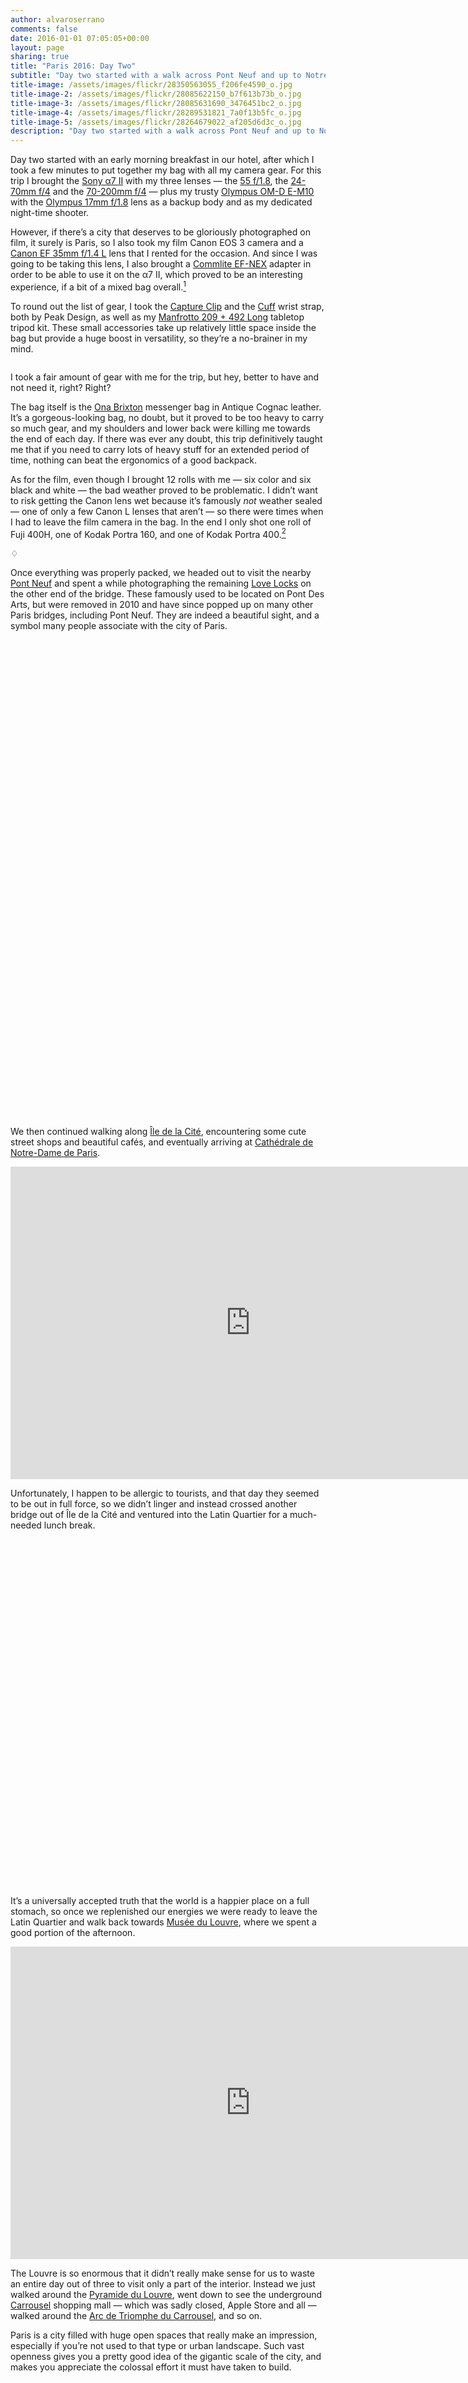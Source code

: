 ```yaml
---
author: alvaroserrano
comments: false
date: 2016-01-01 07:05:05+00:00
layout: page
sharing: true
title: "Paris 2016: Day Two"
subtitle: "Day two started with a walk across Pont Neuf and up to Notre Dame, followed by a brief stop for lunch in the Latin Quartier, and then a stroll around Musée du Louvre, Jardin des Tuileries, Place de la Concorde and finally, L’église de la Madeleine."
title-image: /assets/images/flickr/28350563055_f206fe4590_o.jpg
title-image-2: /assets/images/flickr/28085622150_b7f613b73b_o.jpg
title-image-3: /assets/images/flickr/28085631690_3476451bc2_o.jpg
title-image-4: /assets/images/flickr/28289531821_7a0f13b5fc_o.jpg
title-image-5: /assets/images/flickr/28264679022_af205d6d3c_o.jpg
description: "Day two started with a walk across Pont Neuf and up to Notre Dame, followed by a brief stop for lunch in the Latin Quartier, and then a stroll around Musée du Louvre, Jardin des Tuileries, Place de la Concorde and finally, L’église de la Madeleine."
---
```


Day two started with an early morning breakfast in our hotel, after which I took a few minutes to put together my bag with all my camera gear. For this trip I brought the [Sony α7 II](http://www.amazon.com/dp/B00PX8CHO6/?tag=analogsens-20) with my three lenses — the [55 f/1.8](http://www.amazon.com/dp/B00FSB799Q/?tag=analogsens-20), the [24-70mm f/4](http://www.amazon.com/dp/B00FSB79FU/?tag=analogsens-20) and the [70-200mm f/4](http://www.amazon.com/dp/B00I8BICEO/?tag=analogsens-20) — plus my trusty [Olympus OM-D E-M10](http://www.amazon.com/dp/B00HPQ09H6/?tag=analogsens-20) with the [Olympus 17mm f/1.8](http://www.amazon.com/dp/B00CI3R4VU/?tag=analogsens-20) lens as a backup body and as my dedicated night-time shooter.

However, if there’s a city that deserves to be gloriously photographed on film, it surely is Paris, so I also took my film Canon EOS 3 camera and a [Canon EF 35mm f/1.4 L](http://www.amazon.com/dp/B00009R6WY/?tag=analogsens-20) lens that I rented for the occasion. And since I was going to be taking this lens, I also brought a [Commlite EF-NEX](http://www.amazon.com/dp/B00DW0EV2I/?tag=analogsens-20) adapter in order to be able to use it on the α7 II, which proved to be an interesting experience, if a bit of a mixed bag overall.[^Daytwo1]

[^Daytwo1]: Unfortunately, AF is pretty unreliable with this lens, even in good light, so I spent about 90% of my time using it in MF mode. I was honestly expecting AF performance to be significantly better with this adapter. Alas, that was not the case for me at all. Suffice it to say, I’ve already sent the adapter back to Amazon.

To round out the list of gear, I took the [Capture Clip](http://www.amazon.com/dp/B00H7JGOS4/?tag=analogsens-20) and the [Cuff](http://www.amazon.com/dp/B0115FC0B0/?tag=analogsens-20) wrist strap, both by Peak Design, as well as my [Manfrotto 209 + 492 Long](http://www.amazon.com/dp/B002VD8380/?tag=analogsens-20) tabletop tripod kit. These small accessories take up relatively little space inside the bag but provide a huge boost in versatility, so they’re a no-brainer in my mind.

<figure class="full-width">
	<a class="fancybox" rel="galleryParis2" href="/assets/images/flickr/24147838733_36853de218_o.jpg"><img src="/assets/images/flickr/24147838733_36853de218_o.jpg" alt="" /></a>
</figure>

<p class="caption">I took a fair amount of gear with me for the trip, but hey, better to have and not need it, right? Right?</p>

The bag itself is the [Ona Brixton](http://www.amazon.com/dp/B00AEB3PPC/?tag=analogsens-20) messenger bag in Antique Cognac leather. It’s a gorgeous-looking bag, no doubt, but it proved to be too heavy to carry so much gear, and my shoulders and lower back were killing me towards the end of each day. If there was ever any doubt, this trip definitively taught me that if you need to carry lots of heavy stuff for an extended period of time, nothing can beat the ergonomics of a good backpack.

As for the film, even though I brought 12 rolls with me — six color and six black and white — the bad weather proved to be problematic. I didn’t want to risk getting the Canon lens wet because it’s famously _not_ weather sealed — one of only a few Canon L lenses that aren’t — so there were times when I had to leave the film camera in the bag. In the end I only shot one roll of Fuji 400H, one of Kodak Portra 160, and one of Kodak Portra 400.[^Daytwo2]

[^Daytwo2]: These are three high-quality film stocks, and for the first time ever I had them processed and scanned by [a professional film lab](http://carmencitafilmlab.com). I’m quite happy with the results, but if I’m being 100% honest, I’m not seeing a big enough quality difference to justify the extra cost, so in all likelihood I will continue to scan my film rolls at home for the foreseeable future.

<p class="card-separator">♢</p>

Once everything was properly packed, we headed out to visit the nearby [Pont Neuf](https://en.wikipedia.org/wiki/Pont_Neuf) and spent a while photographing the remaining [Love Locks](https://en.wikipedia.org/wiki/Love_lock) on the other end of the bridge. These famously used to be located on Pont Des Arts, but were removed in 2010 and have since popped up on many other Paris bridges, including Pont Neuf. They are indeed a beautiful sight, and a symbol many people associate with the city of Paris.

<section class="photoset">
	<figure class="full-width">
		<a class="fancybox" rel="galleryParis2" href="/assets/images/flickr/24677050241_1ab6ebb9a9_o.jpg"><img src="/assets/images/flickr/24677050241_1ab6ebb9a9_o.jpg" alt="" /></a>
	</figure>
	<figure class="sidebyside">
		<div class="stretchy-wrapper" style="padding-bottom:39.6%">
			<a class="fancybox" rel="galleryParis2" href="/assets/images/flickr/24744339206_a207db2edb_o.jpg"><img src="/assets/images/flickr/24744339206_a207db2edb_o.jpg" alt="" /></a>
			<a class="fancybox" rel="galleryParis2" href="/assets/images/flickr/24681663231_c19972e0d7_o.jpg"><img src="/assets/images/flickr/24681663231_c19972e0d7_o.jpg" alt="" /></a>
		</div>
	</figure>
	<figure class="sidebyside">
		<div class="stretchy-wrapper" style="padding-bottom:32.87%">
			<a class="fancybox" rel="galleryParis2" href="/assets/images/flickr/28085622150_b7f613b73b_o.jpg"><img src="/assets/images/flickr/28085622150_b7f613b73b_o.jpg" alt="" /></a>
			<a class="fancybox" rel="galleryParis2" href="/assets/images/flickr/24770550905_669d9e3a1b_o.jpg"><img src="/assets/images/flickr/24770550905_669d9e3a1b_o.jpg" alt="" /></a>
		</div>
	</figure>
	<figure class="full-width">
		<a class="fancybox" rel="galleryParis2" href="/assets/images/flickr/24653136252_6225a00e01_o.jpg"><img src="/assets/images/flickr/24653136252_6225a00e01_o.jpg" alt="" /></a>
	</figure>
	<figure class="sidebyside">
		<div class="stretchy-wrapper" style="padding-bottom:32.97%">
			<a class="fancybox" rel="galleryParis2" href="/assets/images/flickr/24652963552_37ae608092_o.jpg"><img src="/assets/images/flickr/24652963552_37ae608092_o.jpg" alt="" /></a>
			<a class="fancybox" rel="galleryParis2" href="/assets/images/flickr/24142464544_d750749c04_o.jpg"><img src="/assets/images/flickr/24142464544_d750749c04_o.jpg" alt="" /></a>
	</div>
	</figure>
	<figure class="full-width">
		<a class="fancybox" rel="galleryParis2" href="/assets/images/flickr/24744725576_6b5b5f47bd_o.jpg"><img src="/assets/images/flickr/24744725576_6b5b5f47bd_o.jpg" alt="" /></a>
	</figure>
	<figure class="sidebyside">
		<div class="stretchy-wrapper" style="padding-bottom:35.41%">
			<a class="fancybox" rel="galleryParis2" href="/assets/images/flickr/24408089739_1176c0f118_o.jpg"><img src="/assets/images/flickr/24408089739_1176c0f118_o.jpg" alt="" /></a>
			<a class="fancybox" rel="galleryParis2" href="/assets/images/flickr/24142802554_b83b4ed40e_o.jpg"><img src="/assets/images/flickr/24142802554_b83b4ed40e_o.jpg" alt="" /></a>
	</div>
	</figure>
	<figure class="full-width">
		<a class="fancybox" rel="galleryParis2" href="/assets/images/flickr/28350563055_f206fe4590_o.jpg"><img src="/assets/images/flickr/28350563055_f206fe4590_o.jpg" alt="" /></a>
	</figure>
</section>

We then continued walking along [Île de la Cité](https://en.wikipedia.org/wiki/Île_de_la_Cité), encountering some cute street shops and beautiful cafés, and eventually arriving at [Cathédrale de Notre-Dame de Paris](https://en.wikipedia.org/wiki/Notre_Dame_de_Paris). 

<section class="google-maps"><iframe src="https://www.google.com/maps/embed?pb=!1m62!1m12!1m3!1d5250.239533610485!2d2.341413129072554!3d48.85592652624653!2m3!1f0!2f0!3f0!3m2!1i1024!2i768!4f13.1!4m47!3e2!4m5!1s0x47e66e21ef51e16f%3A0x8e316c31053467de!2s19+Rue+du+Pont+Neuf%2C+75001+Paris%2C+Francia!3m2!1d48.8603483!2d2.3440535!4m5!1s0x47e66e208ddb058b%3A0xd469600dcb63f51b!2sPuente+Nuevo%2C+75001+Paris%2C+Francia!3m2!1d48.85705!2d2.3413252!4m5!1s0x47e66e2005ae567d%3A0x33ff7de2fe1d9f6d!2sQuai+de+l&#39;Horloge%2C+75001+Paris%2C+Francia!3m2!1d48.8569051!2d2.3437251999999997!4m5!1s0x47e671e1dcf206f7%3A0xaae327403974927!2sQuai+de+la+Corse%2C+75004+Paris%2C+Francia!3m2!1d48.855661999999995!2d2.3483175!4m5!1s0x47e671e188f37ed7%3A0x56025d2d8be8fafa!2sRue+d&#39;Arcole%2C+75004+Paris%2C+Francia!3m2!1d48.854382199999996!2d2.3497787!4m5!1s0x47e671e19ff53a01%3A0x36401da7abfa068d!2sCath%C3%A9drale+Notre-Dame+de+Paris%2C+6+Parvis+Notre+Dame+-+Place+Jean-Paul+II%2C+75004+Paris%2C+Francia!3m2!1d48.8529682!2d2.3499021!4m3!3m2!1d48.8514908!2d2.3472569!4m5!1s0x47e671e0962fe41b%3A0xdb0cdd91d5b97c5f!2sRue+Saint-S%C3%A9verin%2C+75005+Paris%2C+Francia!3m2!1d48.8524673!2d2.3450972!5e0!3m2!1ses!2ses!4v1454509347938" width="768" height="500" frameborder="0" style="border:0" allowfullscreen></iframe></section>

Unfortunately, I happen to be allergic to tourists, and that day they seemed to be out in full force, so we didn’t linger and instead crossed another bridge out of Île de la Cité and ventured into the Latin Quartier for a much-needed lunch break.

<section class="photoset">
	<figure class="full-width">
		<a class="fancybox" rel="galleryParis2" href="/assets/images/flickr/24403294479_a9cf88d5b8_o.jpg"><img src="/assets/images/flickr/24403294479_a9cf88d5b8_o.jpg" alt="" /></a>
	</figure>
	<figure class="sidebyside">
		<div class="stretchy-wrapper" style="padding-bottom:33.15%">
			<a class="fancybox" rel="galleryParis2" href="/assets/images/flickr/24653136042_265c6b42d1_o.jpg"><img src="/assets/images/flickr/24653136042_265c6b42d1_o.jpg" alt="" /></a>
			<a class="fancybox" rel="galleryParis2" href="/assets/images/flickr/24403294339_da6bb83935_o.jpg"><img src="/assets/images/flickr/24403294339_da6bb83935_o.jpg" alt="" /></a>
	</div>
	</figure>
	<figure class="full-width">
		<a class="fancybox" rel="galleryParis2" href="/assets/images/flickr/24653136162_bff1f2f14e_o.jpg"><img src="/assets/images/flickr/24653136162_bff1f2f14e_o.jpg" alt="" /></a>
	</figure>
	<figure class="sidebyside">
		<div class="stretchy-wrapper" style="padding-bottom:33.02%">
			<a class="fancybox" rel="galleryParis2" href="/assets/images/flickr/24653136112_0e56765c65_o.jpg"><img src="/assets/images/flickr/24653136112_0e56765c65_o.jpg" alt="" /></a>
			<a class="fancybox" rel="galleryParis2" href="/assets/images/flickr/24744725486_e091f66eed_o.jpg"><img src="/assets/images/flickr/24744725486_e091f66eed_o.jpg" alt="" /></a>
	</div>
	</figure>
	<figure class="full-width">
		<a class="fancybox" rel="galleryParis2" href="https://farm2.staticflickr.com/1656/24770947885_9fba212ce0_o.jpg"><img src="https://farm2.staticflickr.com/1656/24770947885_9fba212ce0_o.jpg" alt="" /></a>
	</figure>
	<figure class="sidebyside">
		<div class="stretchy-wrapper" style="padding-bottom:33.113%">
			<a class="fancybox" rel="galleryParis2" href="/assets/images/flickr/24475428860_906201f6a4_o.jpg"><img src="/assets/images/flickr/24475428860_906201f6a4_o.jpg" alt="" /></a>
			<a class="fancybox" rel="galleryParis2" href="/assets/images/flickr/24744725356_c1d53746a9_o.jpg"><img src="/assets/images/flickr/24744725356_c1d53746a9_o.jpg" alt="" /></a>
	</div>
	</figure>
	<figure class="full-width">
		<a class="fancybox" rel="galleryParis2" href="/assets/images/flickr/24677449031_8638ab385b_o.jpg"><img src="/assets/images/flickr/24677449031_8638ab385b_o.jpg" alt="" /></a>
	</figure>
</section>

It’s a universally accepted truth that the world is a happier place on a full stomach, so once we replenished our energies we were ready to leave the Latin Quartier and walk back towards [Musée du Louvre](https://en.wikipedia.org/wiki/Louvre), where we spent a good portion of the afternoon. 

<section class="google-maps"><iframe src="https://www.google.com/maps/embed?pb=!1m44!1m12!1m3!1d5250.188163681856!2d2.3385705290726015!3d48.85641632617765!2m3!1f0!2f0!3f0!3m2!1i1024!2i768!4f13.1!4m29!3e2!4m5!1s0x47e671e0962fe41b%3A0xdb0cdd91d5b97c5f!2sRue+Saint-S%C3%A9verin%2C+75005+Paris%2C+Francia!3m2!1d48.8524673!2d2.3450972!4m3!3m2!1d48.853242099999996!2d2.3440513!4m5!1s0x47e66e1fd0b911a5%3A0xcce1e4febc527859!2sPont+au+Change%2C+Quai+de+la+M%C3%A9gisserie%2C+75001+Paris%2C+Francia!3m2!1d48.856547899999995!2d2.346666!4m5!1s0x47e66e20fd13226b%3A0x9707207c217954cc!2sQuai+du+Louvre%2C+75001+Paris%2C+Francia!3m2!1d48.8589896!2d2.3398577!4m5!1s0x47e66e26b717ee89%3A0xae01efbe34d9c090!2zQ291ciBDYXJyw6llLCBQYXLDrXMsIEZyYW5jaWE!3m2!1d48.8603514!2d2.3385962!5e0!3m2!1ses!2ses!4v1454509613212" width="768" height="500" frameborder="0" style="border:0" allowfullscreen></iframe></section>

The Louvre is so enormous that it didn’t really make sense for us to waste an entire day out of three to visit only a part of the interior. Instead we just walked around the [Pyramide du Louvre](https://en.wikipedia.org/wiki/Louvre_Pyramid), went down to see the underground [Carrousel](https://en.wikipedia.org/wiki/Carrousel_du_Louvre) shopping mall — which was sadly closed, Apple Store and all — walked around the [Arc de Triomphe du Carrousel](https://en.wikipedia.org/wiki/Arc_de_Triomphe_du_Carrousel), and so on.

Paris is a city filled with huge open spaces that really make an impression, especially if you’re not used to that type or urban landscape. Such vast openness gives you a pretty good idea of the gigantic scale of the city, and makes you appreciate the colossal effort it must have taken to build.

<section class="photoset">
	<figure class="sidebyside">
		<div class="stretchy-wrapper" style="padding-bottom:34.9%">
			<a class="fancybox" rel="galleryParis2" href="/assets/images/flickr/24744725316_b6b29ef01d_o.jpg"><img src="/assets/images/flickr/24744725316_b6b29ef01d_o.jpg" alt="" /></a>
			<a class="fancybox" rel="galleryParis2" href="/assets/images/flickr/24403294259_63754cf032_o.jpg"><img src="/assets/images/flickr/24403294259_63754cf032_o.jpg" alt="" /></a>
	</div>
	</figure>
	<figure class="sidebyside">
		<div class="stretchy-wrapper" style="padding-bottom:39.55%">
			<a class="fancybox" rel="galleryParis2" href="/assets/images/flickr/24770947745_35f0777f4a_o.jpg"><img src="/assets/images/flickr/24770947745_35f0777f4a_o.jpg" alt="" /></a>
			<a class="fancybox" rel="galleryParis2" href="/assets/images/flickr/24481338010_8bee34e8f0_o.jpg"><img src="/assets/images/flickr/24481338010_8bee34e8f0_o.jpg" alt="" /></a>
	</div>
	</figure>
	<figure class="full-width">
		<a class="fancybox" rel="galleryParis2" href="/assets/images/flickr/24683677911_4430f3e337_o.jpg"><img src="/assets/images/flickr/24683677911_4430f3e337_o.jpg" alt="" /></a>
	</figure>
	<figure class="full-width">
		<a class="fancybox" rel="galleryParis2" href="/assets/images/flickr/24744725226_cb415a3625_o.jpg"><img src="/assets/images/flickr/24744725226_cb415a3625_o.jpg" alt="" /></a>
	</figure>
	<figure class="sidebyside">
		<div class="stretchy-wrapper" style="padding-bottom:31.45%">
			<a class="fancybox" rel="galleryParis2" href="/assets/images/flickr/24770947685_517fe2b940_o.jpg"><img src="/assets/images/flickr/24770947685_517fe2b940_o.jpg" alt="" /></a>
			<a class="fancybox" rel="galleryParis2" href="/assets/images/flickr/24475428670_07374b8710_o.jpg"><img src="/assets/images/flickr/24475428670_07374b8710_o.jpg" alt="" /></a>
	</div>
	</figure>
	<figure class="full-width">
		<a class="fancybox" rel="galleryParis2" href="/assets/images/flickr/24403294109_2627b1a9df_o.jpg"><img src="/assets/images/flickr/24403294109_2627b1a9df_o.jpg" alt="" /></a>
	</figure>
	<figure class="sidebyside">
		<div class="stretchy-wrapper" style="padding-bottom:34.75%">
			<a class="fancybox" rel="galleryParis2" href="/assets/images/flickr/24142802234_a5f7071716_o.jpg"><img src="/assets/images/flickr/24142802234_a5f7071716_o.jpg" alt="" /></a>
			<a class="fancybox" rel="galleryParis2" href="/assets/images/flickr/24750763276_327645bdf3_o.jpg"><img src="/assets/images/flickr/24750763276_327645bdf3_o.jpg" alt="" /></a>
	</div>
	</figure>
</section>

We tried to breathe in the atmosphere of the place as much as possible, and then we continued walking along the [Jardin des Tuileries](https://en.wikipedia.org/wiki/Tuileries_Garden) up to [Place de la Concorde](https://en.wikipedia.org/wiki/Place_de_la_Concorde). This is a beautiful walk, and I wish we had been a bit luckier with the weather, because the overcast day and cold temperatures were not exactly encouraging us to stay outside. Fortunately, there were plenty of interesting photo opportunities along the way.

<section class="google-maps"><iframe src="https://www.google.com/maps/embed?pb=!1m34!1m12!1m3!1d5249.462991886337!2d2.3241589001973653!3d48.8633302747986!2m3!1f0!2f0!3f0!3m2!1i1024!2i768!4f13.1!4m19!3e2!4m5!1s0x47e66e267a32d441%3A0xb0088e1f7c07f451!2sLouvre+Pyramid%2C+75001+Paris!3m2!1d48.8610135!2d2.3358583!4m5!1s0x47e66e2f4dbfd055%3A0xdd4efd9b8b7365b5!2sArc+de+Triomphe+du+Carrousel%2C+Paris%2C+France!3m2!1d48.861723!2d2.3328789999999997!4m5!1s0x47e66fcd61ae0a01%3A0x18030de10e25ab2c!2sPlace+de+la+Concorde%2C+Paris%2C+France!3m2!1d48.8656331!2d2.3212357!5e0!3m2!1sen!2ses!4v1454494637390" width="768" height="500" frameborder="0" style="border:0" allowfullscreen></iframe></section>

A while later we reached the [Grande Roue de Paris](https://en.wikipedia.org/wiki/Roue_de_Paris), a giant ferris wheel that is erected in Place de la Concorde every year for Christmas and which gives the city an unmistakeable holiday vibe.

<section class="photoset">
	<figure class="full-width">
		<a class="fancybox" rel="galleryParis2" href="/assets/images/flickr/24475428550_d0e5f99d92_o.jpg"><img src="/assets/images/flickr/24475428550_d0e5f99d92_o.jpg" alt="" /></a>
	</figure>
	<figure class="sidebyside">
		<div class="stretchy-wrapper" style="padding-bottom:48.25%">
			<a class="fancybox" rel="galleryParis2" href="/assets/images/flickr/24744725076_f20b53398e_o.jpg"><img src="/assets/images/flickr/24744725076_f20b53398e_o.jpg" alt="" /></a>
			<a class="fancybox" rel="galleryParis2" href="/assets/images/flickr/24653135672_02e2960eda_o.jpg"><img src="/assets/images/flickr/24653135672_02e2960eda_o.jpg" alt="" /></a>
	</div>
	</figure>
	<figure class="full-width">
		<a class="fancybox" rel="galleryParis2" href="/assets/images/flickr/24744725046_8a8a4135d9_o.jpg"><img src="/assets/images/flickr/24744725046_8a8a4135d9_o.jpg" alt="" /></a>
	</figure>
	<figure class="full-width">
		<a class="fancybox" rel="galleryParis2" href="/assets/images/flickr/28085631690_3476451bc2_o.jpg"><img src="/assets/images/flickr/28085631690_3476451bc2_o.jpg" alt="" /></a>
	</figure>
	<figure class="sidebyside">
		<div class="stretchy-wrapper" style="padding-bottom:33.02%">
			<a class="fancybox" rel="galleryParis2" href="/assets/images/flickr/24144100483_a906bc5939_o.jpg"><img src="/assets/images/flickr/24144100483_a906bc5939_o.jpg" alt="" /></a>
			<a class="fancybox" rel="galleryParis2" href="/assets/images/flickr/24142801904_b44730d45b_o.jpg"><img src="/assets/images/flickr/24142801904_b44730d45b_o.jpg" alt="" /></a>
	</div>
	</figure>
	<figure class="full-width">
		<a class="fancybox" rel="galleryParis2" href="/assets/images/flickr/24475428340_fbcf53af68_o.jpg"><img src="/assets/images/flickr/24475428340_fbcf53af68_o.jpg" alt="" /></a>
	</figure>
	<figure class="full-width">
		<a class="fancybox" rel="galleryParis2" href="/assets/images/flickr/24677448511_c938f82d50_o.jpg"><img src="/assets/images/flickr/24677448511_c938f82d50_o.jpg" alt="" /></a>
	</figure>
	<figure class="sidebyside">
		<div class="stretchy-wrapper" style="padding-bottom:52.26%">
			<a class="fancybox" rel="galleryParis2" href="/assets/images/flickr/24770947145_4fa53761ec_o.jpg"><img src="/assets/images/flickr/24770947145_4fa53761ec_o.jpg" alt="" /></a>
			<a class="fancybox" rel="galleryParis2" href="/assets/images/flickr/24163698693_aac2cce8f4_o.jpg"><img src="/assets/images/flickr/24163698693_aac2cce8f4_o.jpg" alt="" /></a>
	</div>
	</figure>
	<figure class="full-width">
		<a class="fancybox" rel="galleryParis2" href="/assets/images/flickr/28289531821_7a0f13b5fc_o.jpg"><img src="/assets/images/flickr/28289531821_7a0f13b5fc_o.jpg" alt="" /></a>
	</figure>
</section>

By now it was getting darker and we were also getting a bit tired ourselves, so we headed out of Place de la Concorde and walked along Rue Royale until our final destination of the day: [L’église de la Madeleine](https://en.wikipedia.org/wiki/La_Madeleine,_Paris).

<section class="google-maps"><iframe src="https://www.google.com/maps/embed?pb=!1m34!1m12!1m3!1d2624.494878513256!2d2.320521651562002!3d48.8678418078931!2m3!1f0!2f0!3f0!3m2!1i1024!2i768!4f13.1!4m19!3e2!4m5!1s0x47e66fcd61ae0a01%3A0x18030de10e25ab2c!2sPlace+de+la+Concorde%2C+Paris%2C+France!3m2!1d48.8656331!2d2.3212357!4m5!1s0x47e66e32caa91cb7%3A0xf731154588831f20!2sRue+Royale%2C+75008+Paris%2C+France!3m2!1d48.8683778!2d2.3232624!4m5!1s0x47e66e32f5011cef%3A0x5ff753fc9448c2b6!2sL&#39;%C3%A9glise+de+la+Madeleine%2C+Place+de+la+Madeleine%2C+Paris%2C+France!3m2!1d48.8700435!2d2.3245502!5e0!3m2!1sen!2ses!4v1454494777784" width="768" height="500" frameborder="0" style="border:0" allowfullscreen></iframe></section>

Religious inclinations aside, La Madeleine is an awe-inspiring structure. Erected in the middle of a spacious square, it proudly stands tall for everyone to see. Luckily, there was no line to get inside, so we managed to visit the interior for a few minutes before calling it a day and going back to the hotel.

<section class="photoset">
	<figure class="full-width">
		<a class="fancybox" rel="galleryParis2" href="/assets/images/flickr/24653135382_8e330d185c_o.jpg"><img src="/assets/images/flickr/24653135382_8e330d185c_o.jpg" alt="" /></a>
	</figure>
	<figure class="sidebyside">
		<div class="stretchy-wrapper" style="padding-bottom:33.745%">
			<a class="fancybox" rel="galleryParis2" href="/assets/images/flickr/24677448411_68a122c5ae_o.jpg"><img src="/assets/images/flickr/24677448411_68a122c5ae_o.jpg" alt="" /></a>
			<a class="fancybox" rel="galleryParis2" href="/assets/images/flickr/24142801664_c50ac9bee6_o.jpg"><img src="/assets/images/flickr/24142801664_c50ac9bee6_o.jpg" alt="" /></a>
	</div>
	</figure>
	<figure class="sidebyside">
		<div class="stretchy-wrapper" style="padding-bottom:35.55%">
			<a class="fancybox" rel="galleryParis2" href="/assets/images/flickr/24422805129_0c7a55e2d2_o.jpg"><img src="/assets/images/flickr/24422805129_0c7a55e2d2_o.jpg" alt="" /></a>
			<a class="fancybox" rel="galleryParis2" href="/assets/images/flickr/24744724596_8a79719d9a_o.jpg"><img src="/assets/images/flickr/24744724596_8a79719d9a_o.jpg" alt="" /></a>
	</div>
	</figure>
	<figure class="full-width">
		<a class="fancybox" rel="galleryParis2" href="/assets/images/flickr/28264679022_af205d6d3c_o.jpg"><img src="/assets/images/flickr/28264679022_af205d6d3c_o.jpg" alt="" /></a>
	</figure>
</section>

After such a long day and considering we had been up quite late the previous night, it will come as no surprise that by this point we were totally exhausted, so instead of walking to the hotel, we grabbed a couple of bicycles from [the Velib’ public system](http://en.velib.paris.fr/How-it-works) and that way we managed to make it back in just a few minutes.

That night we grabbed a quick bite near the hotel and then crashed into bed quite early in order to rest as much as possible for the next day.

<div id="photostories-archive">

	<h1>More from this photo story</h1>

	<article>
		<div class="story-cover">
			<a href="/photostories/paris_2016/day_1/#landing-point">
				<img src="/assets/images/flickr/28068227450_aaf819ef33_o.jpg"/>
				<div class="story-header">
					<h1>Day One</h1>
				</div>
				<div class="story-text">
					<p class="description">The first night was all about saying goodbye to 2015 and hello to 2016 in good spirits. And we did it well.</p>
				</div>
			</a>
		</div>

	</article>
	
	<article>
		<div class="story-cover">
			<a href="/photostories/paris_2016/day_3/#landing-point">
				<img src="/assets/images/flickr/28068244410_884517187c_o.jpg"/>
				<div class="story-header">
					<h1>Day Three</h1>
				</div>
				<div class="story-text">
					<p class="description">On day three we rode our bicycles to the Tour Eiffel and then paid an evening visit to the Arc de Triomphe. And at night, we had a wonderfully classy dinner in the bohemian neighborhood of Montmartre.</p>
				</div>
			</a>
		</div>
	</article>
	
</div>